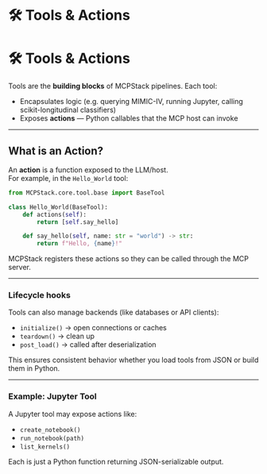 # 🛠 Tools & Actions
# 🛠 Tools & Actions

Tools are the **building blocks** of MCPStack pipelines. Each tool:

* Encapsulates logic (e.g. querying MIMIC-IV, running Jupyter, calling scikit-longitudinal classifiers)  
* Exposes **actions** — Python callables that the MCP host can invoke

---

## What is an Action?

An **action** is a function exposed to the LLM/host.  
For example, in the `Hello_World` tool:

```python
from MCPStack.core.tool.base import BaseTool

class Hello_World(BaseTool):
    def actions(self):
        return [self.say_hello]

    def say_hello(self, name: str = "world") -> str:
        return f"Hello, {name}!"
```

MCPStack registers these actions so they can be called through the MCP server.

---

### Lifecycle hooks

Tools can also manage backends (like databases or API clients):

* `initialize()` → open connections or caches
* `teardown()` → clean up
* `post_load()` → called after deserialization

This ensures consistent behavior whether you load tools from JSON or build them in Python.

---

### Example: Jupyter Tool

A Jupyter tool may expose actions like:

* `create_notebook()`
* `run_notebook(path)`
* `list_kernels()`

Each is just a Python function returning JSON-serializable output.
